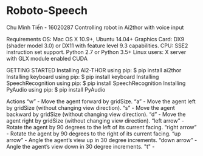 # Roboto-Speech
Chu Minh Tiến - 16020287
Controlling robot in Ai2thor with voice input

Requirements
OS: Mac OS X 10.9+, Ubuntu 14.04+
Graphics Card: DX9 (shader model 3.0) or DX11 with feature level 9.3 capabilities.
CPU: SSE2 instruction set support.
Python 2.7 or Python 3.5+
Linux users: X server with GLX module enabled
CUDA

GETTING STARTED
Installing AI2-THOR using pip:
$ pip install ai2thor
Installing keyboard using pip:
$ pip install keyboard
Installing SpeechRecognition using pip:
$ pip install SpeechRecognition
Installing PyAudio using pip:
$ pip install PyAudio

Actions
“w” - Move the agent forward by gridSize.
“a” - Move the agent left by gridSize (without changing view direction).
“s” - Move the agent backward by gridSize (without changing view direction).
“d” - Move the agent right by gridSize (without changing view direction).
“left arrow” - Rotate the agent by 90 degrees to the left of its current facing.
“right arrow” - Rotate the agent by 90 degrees to the right of its current facing.
“up arrow” - Angle the agent’s view up in 30 degree increments.
“down arrow” - Angle the agent’s view down in 30 degree increments.
"t" - 

